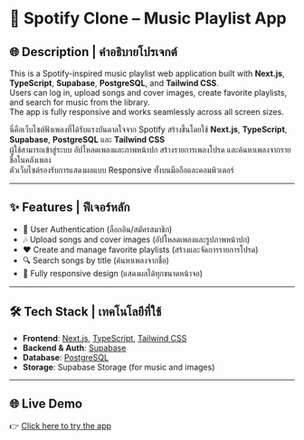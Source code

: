 # 🎵 Spotify Clone – Music Playlist App

## 🌐 Description | คำอธิบายโปรเจกต์

This is a Spotify-inspired music playlist web application built with **Next.js**, **TypeScript**, **Supabase**, **PostgreSQL**, and **Tailwind CSS**.  
Users can log in, upload songs and cover images, create favorite playlists, and search for music from the library.  
The app is fully responsive and works seamlessly across all screen sizes.

นี่คือเว็บไซต์ฟังเพลงที่ได้รับแรงบันดาลใจจาก Spotify สร้างขึ้นโดยใช้ **Next.js**, **TypeScript**, **Supabase**, **PostgreSQL** และ **Tailwind CSS**  
ผู้ใช้สามารถเข้าสู่ระบบ อัปโหลดเพลงและภาพหน้าปก สร้างรายการเพลงโปรด และค้นหาเพลงจากรายชื่อในคลังเพลง  
ตัวเว็บไซต์รองรับการแสดงผลแบบ Responsive ทั้งบนมือถือและคอมพิวเตอร์

---

## ✨ Features | ฟีเจอร์หลัก

- 🔐 User Authentication (ล็อกอิน/สมัครสมาชิก)
- 🎶 Upload songs and cover images (อัปโหลดเพลงและรูปภาพหน้าปก)
- ❤️ Create and manage favorite playlists (สร้างและจัดการรายการโปรด)
- 🔍 Search songs by title (ค้นหาเพลงจากชื่อ)
- 📱 Fully responsive design (แสดงผลได้ทุกขนาดหน้าจอ)

---

## 🛠️ Tech Stack | เทคโนโลยีที่ใช้

- **Frontend**: [Next.js](https://nextjs.org/), [TypeScript](https://www.typescriptlang.org/), [Tailwind CSS](https://tailwindcss.com/)
- **Backend & Auth**: [Supabase](https://supabase.com/)
- **Database**: [PostgreSQL](https://www.postgresql.org/)
- **Storage**: Supabase Storage (for music and images)

---
## 🌐 Live Demo

👉 [Click here to try the app](https://spotify-clone-three-ashy.vercel.app/)